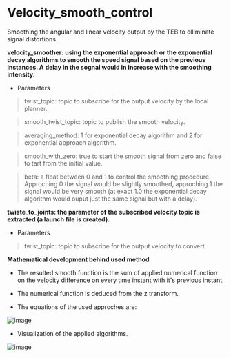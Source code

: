 # Velocity_smooth_control
Smoothing the angular and linear velocity output by the TEB to elliminate signal distortions.


**velocity_smoother: using the exponential approach or the exponential decay algorithms to smooth the speed signal based on the previous instances. A delay in the sognal would in increase with the smoothing intensity.**


- Parameters


> twist_topic: topic to subscribe for the output velocity by the local planner.
 
> smooth_twist_topic: topic to publish the smooth velocity.
 
> averaging_method: 1 for exponential decay algorithm and 2 for exponential approach algorithm.
 
> smooth_with_zero: true to start the smooth signal from zero and false to tart from the initial value.

> beta: a float between 0 and 1 to control the smoothing procedure. Approching 0 the signal would be slightly smoothed, approching 1 the signal would be very smooth (at exact 1.0 the exponential decay algorithm would ouput just the same signal but with a delay).
 
 
 
**twiste_to_joints: the parameter of the subscribed velocity topic is extracted (a launch file is created).**
 
 
- Parameters


> twist_topic: topic to subscribe for the output velocity to convert.

**Mathematical development behind used method**


- The resulted smooth function is the sum of applied numerical function on the velocity difference on every time instant with it's previous instant.

- The numerical function is deduced from the z transform.


- The equations of the used approches are:

![image](https://user-images.githubusercontent.com/41051186/145858781-4b2e4a5b-05ca-4a36-bd8a-65399838c8f1.png)


- Visualization of the applied algorithms.

![image](https://user-images.githubusercontent.com/41051186/145854879-3cdecf93-7706-4651-929e-be620341dc86.png)

